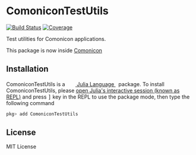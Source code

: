 # ComoniconTestUtils

[![Build Status](https://github.com/comonicon/ComoniconTestUtils.jl/workflows/CI/badge.svg)](https://github.com/comonicon/ComoniconTestUtils.jl/actions)
[![Coverage](https://codecov.io/gh/comonicon/ComoniconTestUtils.jl/branch/master/graph/badge.svg)](https://codecov.io/gh/comonicon/ComoniconTestUtils.jl)

Test utilities for Comonicon applications.

This package is now inside [Comonicon](https://github.com/comonicon/Comonicon.jl)

## Installation

<p>
ComoniconTestUtils is a &nbsp;
    <a href="https://julialang.org">
        <img src="https://raw.githubusercontent.com/JuliaLang/julia-logo-graphics/master/images/julia.ico" width="16em">
        Julia Language
    </a>
    &nbsp; package. To install ComoniconTestUtils,
    please <a href="https://docs.julialang.org/en/v1/manual/getting-started/">open
    Julia's interactive session (known as REPL)</a> and press <kbd>]</kbd> key in the REPL to use the package mode, then type the following command
</p>

```julia
pkg> add ComoniconTestUtils
```

## License

MIT License
